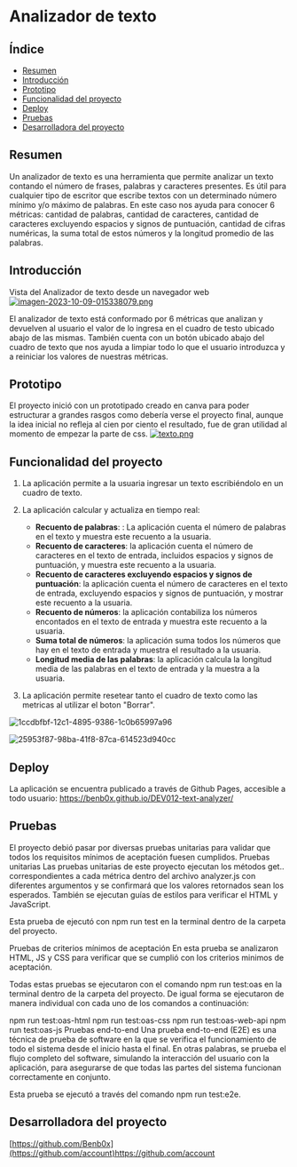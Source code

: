 # Analizador de texto

## Índice

* [Resumen](#Resumen)
* [Introducción](#Introducción)
* [Prototipo](#Prototipo)
* [Funcionalidad del proyecto](#Funcionalidad-del-proyecto)
* [Deploy](#Deploy)
* [Pruebas](#Pruebas)
* [Desarrolladora del proyecto](#Desarrolladora-del-proyecto)


## Resumen

Un analizador de texto es una herramienta que permite analizar un texto contando el número de frases, palabras y caracteres presentes.
Es útil para cualquier tipo de escritor que escribe textos con un determinado número mínimo y/o máximo de palabras. 
En este caso nos ayuda para conocer 6 métricas: 
cantidad de palabras, cantidad de caracteres, cantidad de caracteres excluyendo espacios y signos de puntuación, cantidad de cifras numéricas, la suma total de estos números y la longitud promedio de las palabras.


## Introducción
Vista del Analizador de texto desde un navegador web 
[![imagen-2023-10-09-015338079.png](https://i.postimg.cc/fR5M0kwG/imagen-2023-10-09-015338079.png)](https://postimg.cc/MncCC6f5)

El analizador de texto está conformado por 6 métricas que analizan y devuelven al usuario el valor de lo ingresa en el cuadro de testo ubicado abajo de las mismas.
También cuenta con un botón ubicado abajo del cuadro de texto que nos ayuda a limpiar todo lo que 
el usuario introduzca y a reiniciar los valores de nuestras métricas. 



## Prototipo
El proyecto inició con un prototipado creado en canva para poder estructurar a grandes rasgos como debería verse el proyecto final, aunque la idea inicial no refleja al cien por ciento el resultado, fue de gran utilidad al momento de empezar la parte de css.
[![texto.png](https://i.postimg.cc/15j0QpnX/texto.png)](https://postimg.cc/Xp9BKBg6)

## Funcionalidad del proyecto

1. La aplicación permite a la usuaria ingresar un texto escribiéndolo
en un cuadro de texto.

2. La aplicación calcular y actualiza en tiempo real:

    - **Recuento de palabras**: : La aplicación cuenta el número de palabras en el texto y muestra este recuento a la usuaria.
    - **Recuento de caracteres**: la aplicación cuenta el número de caracteres en el texto de entrada, incluidos espacios y signos de
    puntuación, y muestra este recuento a la usuaria.
    - **Recuento de caracteres excluyendo espacios y signos de puntuación**:
    la aplicación cuenta el número de caracteres en el texto de
    entrada, excluyendo espacios y signos de puntuación, y mostrar este recuento
    a la usuaria.
    - **Recuento de números**: la aplicación contabiliza los números encontados en el texto de entrada y muestra este recuento a la usuaria.
    - **Suma total de números**: la aplicación suma todos los números que
    hay en el texto de entrada y muestra el resultado a la usuaria.
    - **Longitud media de las palabras**: la aplicación calcula la
    longitud media de las palabras en el texto de entrada y la muestra a la usuaria.

3. La aplicación permite resetear tanto el cuadro de texto como las metricas al utilizar el boton "Borrar".

![1ccdbfbf-12c1-4895-9386-1c0b65997a96](https://github.com/Benb0x/DEV012-text-analyzer/assets/144946997/2d682532-8b17-4762-b0b1-6461ff243000)

![25953f87-98ba-41f8-87ca-614523d940cc](https://github.com/Benb0x/DEV012-text-analyzer/assets/144946997/fe40d03a-479d-4af6-86f8-85ab5d48f9f0)


## Deploy


La aplicación se encuentra publicado a través de Github Pages, accesible a todo usuario: https://benb0x.github.io/DEV012-text-analyzer/

## Pruebas
El proyecto debió pasar por diversas pruebas unitarias para validar que todos los requisitos mínimos de aceptación fuesen cumplidos.
Pruebas unitarias
Las pruebas unitarias de este proyecto ejecutan los métodos get.. correspondientes a cada métrica dentro del archivo analyzer.js con diferentes argumentos y se confirmará que los valores retornados sean los esperados. También se ejecutan guías de estilos para
verificar el HTML y JavaScript.

Esta prueba de ejecutó con npm run test en la terminal dentro de la carpeta del proyecto.

Pruebas de criterios mínimos de aceptación
En esta prueba se analizaron HTML, JS y CSS para verificar que se cumplió con los criterios minimos de aceptación.

Todas estas pruebas se ejecutaron con el comando npm run test:oas en la terminal dentro de la carpeta del proyecto. De igual forma se ejecutaron de manera individual con cada uno de los comandos a continuación:

npm run test:oas-html
npm run test:oas-css
npm run test:oas-web-api
npm run test:oas-js
Pruebas end-to-end
Una prueba end-to-end (E2E) es una técnica de prueba de software en la que se verifica el funcionamiento de todo el sistema desde el inicio hasta el final. En otras palabras, se prueba el flujo completo del software, simulando la interacción del usuario con la 
aplicación, para asegurarse de que todas las partes del sistema funcionan correctamente en conjunto.

Esta prueba se ejecutó a través del comando npm run test:e2e.

## Desarrolladora del proyecto

[https://github.com/Benb0x](https://github.com/account)https://github.com/account



